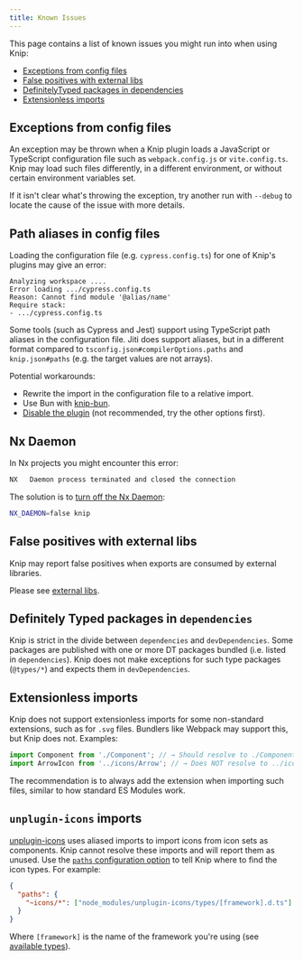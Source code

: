 ```yaml
---
title: Known Issues
---
```


This page contains a list of known issues you might run into when using Knip:

- [Exceptions from config files][1]
- [False positives with external libs][2]
- [DefinitelyTyped packages in dependencies][3]
- [Extensionless imports][4]

## Exceptions from config files

An exception may be thrown when a Knip plugin loads a JavaScript or TypeScript
configuration file such as `webpack.config.js` or `vite.config.ts`. Knip may
load such files differently, in a different environment, or without certain
environment variables set.

If it isn't clear what's throwing the exception, try another run with `--debug`
to locate the cause of the issue with more details.

## Path aliases in config files

Loading the configuration file (e.g. `cypress.config.ts`) for one of Knip's
plugins may give an error:

```
Analyzing workspace ....
Error loading .../cypress.config.ts
Reason: Cannot find module '@alias/name'
Require stack:
- .../cypress.config.ts
```

Some tools (such as Cypress and Jest) support using TypeScript path aliases in
the configuration file. Jiti does support aliases, but in a different format
compared to `tsconfig.json#compilerOptions.paths` and `knip.json#paths` (e.g.
the target values are not arrays).

Potential workarounds:

- Rewrite the import in the configuration file to a relative import.
- Use Bun with [knip-bun][5].
- [Disable the plugin][6] (not recommended, try the other options first).

## Nx Daemon

In Nx projects you might encounter this error:

```sh
NX   Daemon process terminated and closed the connection
```

The solution is to
[turn off the Nx Daemon](https://nx.dev/concepts/nx-daemon#turning-it-off):

```sh
NX_DAEMON=false knip
```

## False positives with external libs

Knip may report false positives when exports are consumed by external libraries.

Please see [external libs][7].

## Definitely Typed packages in `dependencies`

Knip is strict in the divide between `dependencies` and `devDependencies`. Some
packages are published with one or more DT packages bundled (i.e. listed in
`dependencies`). Knip does not make exceptions for such type packages
(`@types/*`) and expects them in `devDependencies`.

## Extensionless imports

Knip does not support extensionless imports for some non-standard extensions,
such as for `.svg` files. Bundlers like Webpack may support this, but Knip does
not. Examples:

```ts title="App.vue"
import Component from './Component'; // → Should resolve to ./Component.vue
import ArrowIcon from '../icons/Arrow'; // → Does NOT resolve to ../icons/Arrow.svg
```

The recommendation is to always add the extension when importing such files,
similar to how standard ES Modules work.

## `unplugin-icons` imports

[unplugin-icons][8] uses aliased imports to import icons from icon sets as
components. Knip cannot resolve these imports and will report them as unused.
Use the [`paths` configuration option][9] to tell Knip where to find the icon
types. For example:

```json title="knip.json"
{
  "paths": {
    "~icons/*": ["node_modules/unplugin-icons/types/[framework].d.ts"]
  }
}
```

Where `[framework]` is the name of the framework you're using (see [available
types][10]).

[1]: #exceptions-from-config-files
[2]: #false-positives-with-external-libs
[3]: #definitely-typed-packages-in-dependencies
[4]: #extensionless-imports
[5]: ./cli.md#knip-bun
[6]: ./configuration.md#plugins
[7]: ../guides/handling-issues.mdx#external-libraries
[8]: https://github.com/antfu/unplugin-icons
[9]: ./configuration.md#paths
[10]: https://github.com/unplugin/unplugin-icons/tree/main/types

